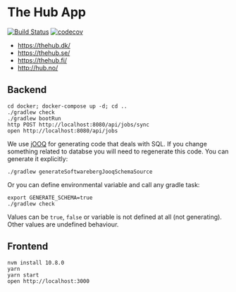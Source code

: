 # The Hub App

[![Build Status](https://travis-ci.org/codeloopeu/thehub.svg?branch=master)](https://travis-ci.org/codeloopeu/thehub)
[![codecov](https://codecov.io/gh/codeloopeu/thehub/branch/master/graph/badge.svg)](https://codecov.io/gh/codeloopeu/thehub)

* https://thehub.dk/
* https://thehub.se/
* https://thehub.fi/
* http://hub.no/

## Backend

```
cd docker; docker-compose up -d; cd ..
./gradlew check
./gradlew bootRun
http POST http://localhost:8080/api/jobs/sync
open http://localhost:8080/api/jobs
```

We use [jOOQ](https://www.jooq.org) for generating code that deals with SQL. If you change something related to databse you will need to regenerate this code. You can generate it explicitly:

```
./gradlew generateSoftwarebergJooqSchemaSource
```

Or you can define environmental variable and call any gradle task:

```
export GENERATE_SCHEMA=true
./gradlew check
```

Values can be `true`, `false` or variable is not defined at all (not generating). Other values are undefined behaviour.

## Frontend

```
nvm install 10.8.0
yarn
yarn start
open http://localhost:3000
```
